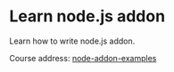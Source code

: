 # Learn node.js addon

Learn how to write node.js addon.

Course address: [node-addon-examples](https://github.com/nodejs/node-addon-examples "course address")